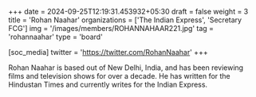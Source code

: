 +++
date = 2024-09-25T12:19:31.453932+05:30
draft = false
weight = 3
title = 'Rohan Naahar'
organizations = ['The Indian Express', 'Secretary FCG']
img = '/images/members/ROHANNAHAAR221.jpg'
tag = 'rohannaahar'
type = 'board'

[soc_media]
twitter = 'https://twitter.com/RohanNaahar'
+++

Rohan Naahar is based out of New Delhi, India, and has been reviewing films and television shows for over a decade. He has written for the Hindustan Times and currently writes for the Indian Express.
